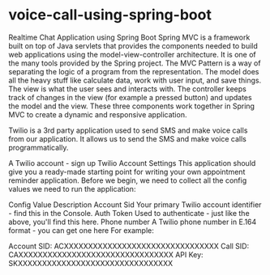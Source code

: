 # voice-call-using-spring-boot
Realtime Chat Application using Spring Boot
Spring MVC is a framework built on top of Java servlets that provides the components needed to build web applications using the model-view-controller architecture. It is one of the many tools provided by the Spring project. The MVC Pattern is a way of separating the logic of a program from the representation. The model does all the heavy stuff like calculate data, work with user input, and save things. The view is what the user sees and interacts with. The controller keeps track of changes in the view (for example a pressed button) and updates the model and the view. These three components work together in Spring MVC to create a dynamic and responsive application.

Twilio is a 3rd party application used to send SMS and make voice calls from our application. It allows us to send the SMS and make voice calls programmatically.

A Twilio account - sign up
Twilio Account Settings
This application should give you a ready-made starting point for writing your own appointment reminder application. Before we begin, we need to collect all the config values we need to run the application:

Config Value	Description
Account Sid	Your primary Twilio account identifier - find this in the Console.
Auth Token	Used to authenticate - just like the above, you'll find this here.
Phone number	A Twilio phone number in E.164 format - you can get one here
For example:

Account SID: ACXXXXXXXXXXXXXXXXXXXXXXXXXXXXXXXX
Call SID:    CAXXXXXXXXXXXXXXXXXXXXXXXXXXXXXXXX
API Key:     SKXXXXXXXXXXXXXXXXXXXXXXXXXXXXXXXX

